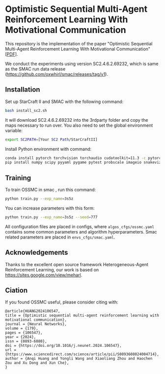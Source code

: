 # Optimistic Sequential Multi-Agent Reinforcement Learning With Motivational Communication

This repository is the implementation of the paper "Optimistic Sequential Multi-Agent Reinforcement Learning With Motivational Communication"[[PDF](10.1016/j.neunet.2024.106547)]. 

We conduct the experiments using version SC2.4.6.2.69232, which is same as the SMAC run data release (https://github.com/oxwhirl/smac/releases/tag/v1).


## Installation
Set up StarCraft II and SMAC with the following command:

```bash
bash install_sc2.sh
```
It will download SC2.4.6.2.69232 into the 3rdparty folder and copy the maps necessary to run over. You also need to set the global environment variable:

```bash
export SC2PATH=[Your SC2 Path/StarCraftII]
```

Install Python environment with command:

```bash
conda install pytorch torchvision torchaudio cudatoolkit=11.3 -c pytorch -y
pip install numpy scipy pyyaml pygame pytest probscale imageio snakeviz 
```

## Training
To train OSSMC in smac , run this command:

```bash
python train.py --exp_name=3s5z
```

You can increase parameters with this form:

```bash
python train.py --exp_name=3s5z --seed=777
```

All configuration files are placed in configs, where `algos_cfgs/ossmc.yaml` contains some common parameters and algorithm hyperparameters. Smac related parameters are placed in `envs_cfgs/smac.yaml`.

## Acknowledgements
Thanks to the excellent open source framework Heterogeneous-Agent Reinforcement Learning, our work is based on https://sites.google.com/view/meharl.
## Ciation

If you found OSSMC useful, please consider citing with:
```
@article{HUANG2024106547,
title = {Optimistic sequential multi-agent reinforcement learning with motivational communication},
journal = {Neural Networks},
volume = {179},
pages = {106547},
year = {2024},
issn = {0893-6080},
doi = {https://doi.org/10.1016/j.neunet.2024.106547},
url = {https://www.sciencedirect.com/science/article/pii/S0893608024004714},
author = {Anqi Huang and Yongli Wang and Xiaoliang Zhou and Haochen Zou and Xu Dong and Xun Che},
}
```

